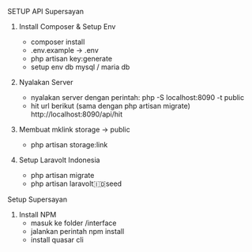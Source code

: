  
SETUP API Supersayan

1. Install Composer & Setup Env
    - composer install 
    - .env.example -> .env
    - php artisan key:generate
    - setup env db mysql / maria db

2. Nyalakan Server
    - nyalakan server dengan perintah:
      php -S localhost:8090 -t public
    - hit url berikut (sama dengan php artisan migrate)
      http://localhost:8090/api/hit
3. Membuat mklink storage -> public
    - php artisan storage:link

4. Setup Laravolt Indonesia
    - php artisan migrate
    - php artisan laravolt:indonesia:seed

Setup Supersayan

1. Install NPM
    - masuk ke folder /interface 
    - jalankan perintah npm install
    - install quasar cli
